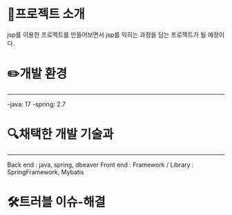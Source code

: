 # 📑프로젝트 소개

jsp를 이용한 프로젝트를 만들어보면서 jsp를 익히는 과정을 담는 프로젝트가 될 예정이다.


# ✏️개발 환경
---
-java: 17
-spring: 2.7


# 🔍채택한 개발 기술과 
---
Back end : java, spring, dbeaver
Front end :
Framework / Library : SpringFramework, Mybatis


# 🛠️트러블 이슈-해결
